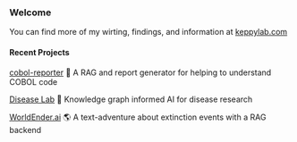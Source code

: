 ### Welcome

You can find more of my wirting, findings, and information at [keppylab.com](https://www.keppylab.com)

#### Recent Projects
[cobol-reporter](https://github.com/keppy/cobol-reporter) 🔭
A RAG and report generator for helping to understand COBOL code

[Disease Lab](https://github.com/keppy/disease-lab) 🧪
Knowledge graph informed AI for disease research

[WorldEnder.ai](https://github.com/keppy/WorldEnder.ai) 🌎
A text-adventure about extinction events with a RAG backend

<!--
**keppy/keppy** is a ✨ _special_ ✨ repository because its `README.md` (this file) appears on your GitHub profile.

[![Keppy's GitHub stats](https://github-readme-stats.vercel.app/api?username=keppy)](https://github.com/anuraghazra/github-readme-stats)

Here are some ideas to get you started:

- 🔭 I’m currently working on ...
- 🌱 I’m currently learning ...
- 👯 I’m looking to collaborate on ...
- 🤔 I’m looking for help with ...
- 💬 Ask me about ...
- 📫 How to reach me: ...
- 😄 Pronouns: ...
- ⚡ Fun fact: ...
-->

